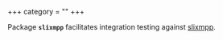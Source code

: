 +++
category = ""
+++

Package **`slixmpp`** facilitates integration testing against [slixmpp].

[slixmpp]: https://pypi.org/project/slixmpp/
